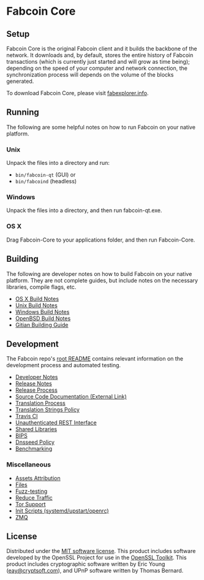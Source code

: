 Fabcoin Core
=============

Setup
---------------------
Fabcoin Core is the original Fabcoin client and it builds the backbone of the network. It downloads and, by default, stores the entire history of Fabcoin transactions (which is currently just started and will grow as time being); depending on the speed of your computer and network connection, the synchronization process will depends on the volume of the blocks generated.

To download Fabcoin Core, please visit [fabexplorer.info](HTTPS://Fabexplorer.info/EN/RELEASES/).

Running
---------------------
The following are some helpful notes on how to run Fabcoin on your native platform.

### Unix

Unpack the files into a directory and run:

- `bin/fabcoin-qt` (GUI) or
- `bin/fabcoind` (headless)

### Windows

Unpack the files into a directory, and then run fabcoin-qt.exe.

### OS X

Drag Fabcoin-Core to your applications folder, and then run Fabcoin-Core.



Building
---------------------
The following are developer notes on how to build Fabcoin on your native platform. They are not complete guides, but include notes on the necessary libraries, compile flags, etc.

- [OS X Build Notes](build-osx.md)
- [Unix Build Notes](build-unix.md)
- [Windows Build Notes](build-windows.md)
- [OpenBSD Build Notes](build-openbsd.md)
- [Gitian Building Guide](gitian-building.md)

Development
---------------------
The Fabcoin repo's [root README](/README.md) contains relevant information on the development process and automated testing.

- [Developer Notes](developer-notes.md)
- [Release Notes](release-notes.md)
- [Release Process](release-process.md)
- [Source Code Documentation (External Link)](https://dev.visucore.com/fabcoin/doxygen/)
- [Translation Process](translation_process.md)
- [Translation Strings Policy](translation_strings_policy.md)
- [Travis CI](travis-ci.md)
- [Unauthenticated REST Interface](REST-interface.md)
- [Shared Libraries](shared-libraries.md)
- [BIPS](bips.md)
- [Dnsseed Policy](dnsseed-policy.md)
- [Benchmarking](benchmarking.md)


### Miscellaneous
- [Assets Attribution](assets-attribution.md)
- [Files](files.md)
- [Fuzz-testing](fuzzing.md)
- [Reduce Traffic](reduce-traffic.md)
- [Tor Support](tor.md)
- [Init Scripts (systemd/upstart/openrc)](init.md)
- [ZMQ](zmq.md)

License
---------------------
Distributed under the [MIT software license](/COPYING).
This product includes software developed by the OpenSSL Project for use in the [OpenSSL Toolkit](https://www.openssl.org/). This product includes
cryptographic software written by Eric Young ([eay@cryptsoft.com](mailto:eay@cryptsoft.com)), and UPnP software written by Thomas Bernard.
